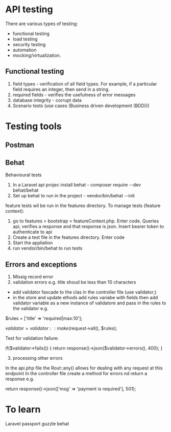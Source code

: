 API testing
===========

There are various types of testing:

- functional testing
- load testing
- security testing
- automation
- mocking/virtualization. 

Functional testing
------------------
1. field types - verification of all field types. For example, if a particular field requires an integer, then send in a string.
2. required fields - verifies the usefulness of error messages 
3. database integrity - corrupt data
4. Scenario tests (use cases (Business driven development (BDD)))

Testing tools
=============
Postman
----------

Behat
------
Behavioural tests

1. In a Laravel api projec install behat - composer require --dev behat/behat
2. Set up behat to run in the project - vendor/bin/behat --init

feature tests wil be run in the features directory.  To manage tests (feature context):

1. go to features > bootstrap > featureContext.php. Enter code. Queries api, verifies a response and that response is json.  Insert bearer token to authenticate
to api
2. Create a test file in the features directory. Enter code
3. Start the appliation
4. run vendor/bin/behat to run tests

Errors and exceptions
----------------------
1. Missig record error
2. validation errors e.g. title shoud be less than 10 characters

- add validator fascade to the clas in the controller file (use validator;)
- in the store and update ethods add rules variabe with fields then add validator variable as a new instance of validatore and pass in the rules to the validator e.g.

$rules = ['title' => 'required|max:10'];

$validator = validator::make($request->all(), $rules);

Test for validation failure:

if($validator->fails()) {
return response()->json($validator->errors(), 400);
}

3. processing other errors

In the api.php file the Rout::any() allows for dealing with any request at this endpoint
In the controller file create a method for errors nd return a response e.g.

return response()->json(['msg' => 'payment is required'], 501);

To learn
===========
Laravel passport
guzzle
behat


